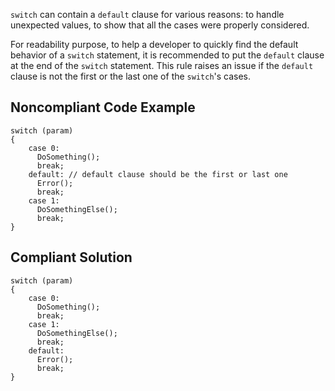 
`switch` can contain a `default` clause for various reasons: to handle unexpected values, to show that all the cases were properly considered.

For readability purpose, to help a developer to quickly find the default behavior of a `switch` statement, it is recommended to put the `default` clause at the end of the `switch` statement. This rule raises an issue if the `default` clause is not the first or the last one of the `switch`'s cases.

## Noncompliant Code Example


    switch (param)
    {
        case 0:
          DoSomething();
          break;
        default: // default clause should be the first or last one
          Error();
          break;
        case 1:
          DoSomethingElse();
          break;
    }


## Compliant Solution


    switch (param)
    {
        case 0:
          DoSomething();
          break;
        case 1:
          DoSomethingElse();
          break;
        default:
          Error();
          break;
    }

